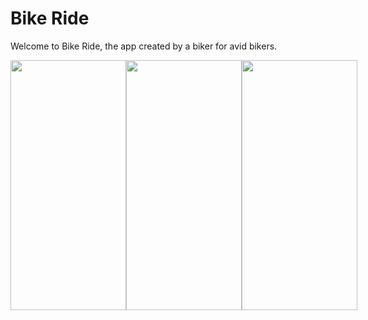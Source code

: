 # Bike Ride


Welcome to Bike Ride, the app created by a biker for avid bikers.


<div style="display: flex; justify-content: space-between;">
    <img src="https://github.com/JackOehling/BikeRide_JackOehling/assets/132861458/038ca5b6-be7d-4fe5-9bf0-d98534f84ce5" width="185" height="400">
    <img src="https://github.com/JackOehling/BikeRide_JackOehling/assets/132861458/9910489a-b7c5-49f7-9c1b-091b421285f3" width="185" height="400">
    <img src="https://github.com/JackOehling/BikeRide_JackOehling/assets/132861458/55728302-9f4b-4aa5-a052-ce33f7bc0692" width="185" height="400">
</div>

